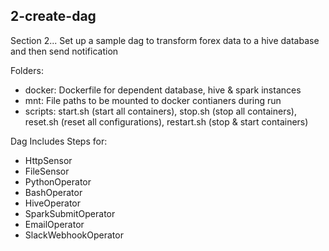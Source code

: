 
## 2-create-dag
Section 2... Set up a sample dag to transform forex data to a hive database and then send notification

Folders:
- docker: Dockerfile for dependent database, hive & spark instances
- mnt: File paths to be mounted to docker contianers during run
- scripts: start.sh (start all containers), stop.sh (stop all containers), reset.sh (reset all configurations), restart.sh (stop & start containers)

Dag Includes Steps for:
- HttpSensor
- FileSensor
- PythonOperator
- BashOperator
- HiveOperator
- SparkSubmitOperator
- EmailOperator
- SlackWebhookOperator
